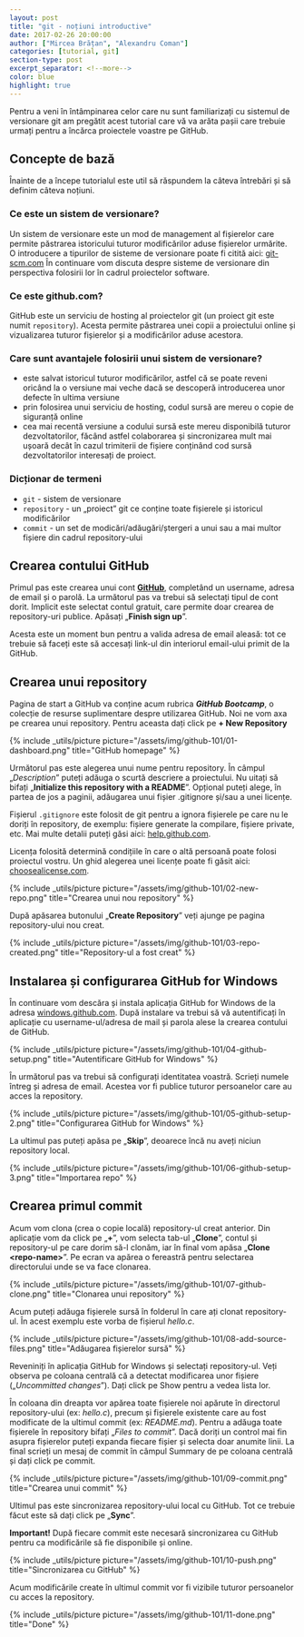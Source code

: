 ```yaml
---
layout: post
title: "git - noțiuni introductive"
date: 2017-02-26 20:00:00
author: ["Mircea Brățan", "Alexandru Coman"]
categories: [tutorial, git]
section-type: post
excerpt_separator: <!--more-->
color: blue
highlight: true
---
```


Pentru a veni în întâmpinarea celor care nu sunt familiarizați cu sistemul de versionare git am pregătit acest tutorial care vă va arăta pașii care trebuie urmați pentru a încărca proiectele voastre pe GitHub.

<!--more-->

## Concepte de bază
Înainte de a începe tutorialul este util să răspundem la câteva întrebări și să definim câteva noțiuni.

### Ce este un sistem de versionare?
Un sistem de versionare este un mod de management al fișierelor care permite păstrarea istoricului tuturor modificărilor aduse fișierelor urmărite. O introducere a tipurilor de sisteme de versionare poate fi citită aici: [git-scm.com](http://git-scm.com/book/en/v2/Getting-Started-About-Version-Control)
În continuare vom discuta despre sisteme de versionare din perspectiva folosirii lor în cadrul proiectelor software.

### Ce este github.com?
GitHub este un serviciu de hosting al proiectelor git (un proiect git este numit `repository`). Acesta permite păstrarea unei copii a proiectului online și vizualizarea tuturor fișierelor și a modificărilor aduse acestora.

### Care sunt avantajele folosirii unui sistem de versionare?
* este salvat istoricul tuturor modificărilor, astfel că se poate reveni oricând la o versiune mai veche dacă se descoperă introducerea unor defecte în ultima versiune
* prin folosirea unui serviciu de hosting, codul sursă are mereu o copie de siguranță online
* cea mai recentă versiune a codului sursă este mereu disponibilă tuturor dezvoltatorilor, făcând astfel colaborarea și sincronizarea mult mai ușoară decât în cazul trimiterii de fișiere conținând cod sursă dezvoltatorilor interesați de proiect.

### Dicționar de termeni
* `git` - sistem de versionare
* `repository` - un „proiect” git ce conține toate fișierele și istoricul modificărilor
* `commit` - un set de modicări/adăugări/ștergeri a unui sau a mai multor fișiere din cadrul repository-ului

## Crearea contului GitHub
Primul pas este crearea unui cont [**GitHub**](https://github.com/), completând un username, adresa de email și o parolă. La următorul pas va trebui să selectați tipul de cont dorit. Implicit este selectat contul gratuit, care permite doar crearea de repository-uri publice. Apăsați „**Finish sign up**”.

Acesta este un moment bun pentru a valida adresa de email aleasă: tot ce trebuie să faceți este să accesați link-ul din interiorul email-ului primit de la GitHub.

## Crearea unui repository
Pagina de start a GitHub va conține acum rubrica ***GitHub Bootcamp***, o colecție de resurse suplimentare despre utilizarea GitHub. Noi ne vom axa pe crearea unui repository. Pentru aceasta dați click pe **+ New Repository**

{% include _utils/picture
    picture="/assets/img/github-101/01-dashboard.png"
    title="GitHub homepage"
%}

Următorul pas este alegerea unui nume pentru repository. În câmpul „*Description*” puteți adăuga o scurtă descriere a proiectului. Nu uitați să bifați „**Initialize this repository with a README**”. Opțional puteți alege, în partea de jos a paginii, adăugarea unui fișier .gitignore și/sau a unei licențe.

Fișierul `.gitignore` este folosit de git pentru a ignora fișierele pe care nu le doriți în repository, de exemplu: fișiere generate la compilare, fișiere private, etc. Mai multe detalii puteți găsi aici: [help.github.com](https://help.github.com/articles/ignoring-files/).

Licența folosită determină condițiile în care o altă persoană poate folosi proiectul vostru. Un ghid alegerea unei licențe poate fi găsit aici: [choosealicense.com](http://choosealicense.com/).

{% include _utils/picture 
    picture="/assets/img/github-101/02-new-repo.png"
    title="Crearea unui nou repository"
%}

După apăsarea butonului „**Create Repository**” veți ajunge pe pagina repository-ului nou creat.

{% include _utils/picture
    picture="/assets/img/github-101/03-repo-created.png"
    title="Repository-ul a fost creat"
%}

## Instalarea și configurarea GitHub for Windows
În continuare vom descăra și instala aplicația GitHub for Windows de la adresa [windows.github.com](https://windows.github.com/). După instalare va trebui să vă autentificați în aplicație cu username-ul/adresa de mail și parola alese la crearea contului de GitHub.

{% include _utils/picture
    picture="/assets/img/github-101/04-github-setup.png"
    title="Autentificare GitHub for Windows"
%}

În următorul pas va trebui să configurați identitatea voastră. Scrieți numele întreg și adresa de email. Acestea vor fi publice tuturor persoanelor care au acces la repository.

{% include _utils/picture
    picture="/assets/img/github-101/05-github-setup-2.png"
    title="Configurarea GitHub for Windows"
%}

La ultimul pas puteți apăsa pe „**Skip**”, deoarece încă nu aveți niciun repository local.

{% include _utils/picture
    picture="/assets/img/github-101/06-github-setup-3.png"
    title="Importarea repo"
%}

## Crearea primul commit
Acum vom clona (crea o copie locală) repository-ul creat anterior. Din aplicație vom da click pe „**+**”, vom selecta tab-ul „**Clone**”, contul și repository-ul pe care dorim să-l clonăm, iar în final vom apăsa „**Clone \<repo-name\>**”. Pe ecran va apărea o fereastră pentru selectarea directorului unde se va face clonarea.

{% include _utils/picture
    picture="/assets/img/github-101/07-github-clone.png"
    title="Clonarea unui repository"
%}

Acum puteți adăuga fișierele sursă în folderul în care ați clonat repository-ul. În acest exemplu este vorba de fișierul *hello.c*.

{% include _utils/picture
    picture="/assets/img/github-101/08-add-source-files.png"
    title="Adăugarea fișierelor sursă"
%}

Reveniniți în aplicația GitHub for Windows și selectați repository-ul. Veți observa pe coloana centrală că a detectat modificarea unor fișiere („*Uncommitted changes*”). Dați click pe Show pentru a vedea lista lor.

În coloana din dreapta vor apărea toate fișierele noi apărute în directorul repository-ului (ex: *hello.c*), precum și fișierele existente care au fost modificate de la ultimul commit (ex: *README.md*). Pentru a adăuga toate fișierele în repository bifați „*Files to commit*”. Dacă doriți un control mai fin asupra fișierelor puteți expanda fiecare fișier și selecta doar anumite linii. La final scrieți un mesaj de commit în câmpul Summary de pe coloana centrală și dați click pe commit.

{% include _utils/picture
    picture="/assets/img/github-101/09-commit.png"
    title="Crearea unui commit"
%}

Ultimul pas este sincronizarea repository-ului local cu GitHub. Tot ce trebuie făcut este să dați click pe „**Sync**”.

**Important!** După fiecare commit este necesară sincronizarea cu GitHub pentru ca modificările să fie disponibile și online.

{% include _utils/picture
    picture="/assets/img/github-101/10-push.png"
    title="Sincronizarea cu GitHub"
%}

Acum modificările create în ultimul commit vor fi vizibile tuturor persoanelor cu acces la repository.

{% include _utils/picture
    picture="/assets/img/github-101/11-done.png"
    title="Done"
%}

